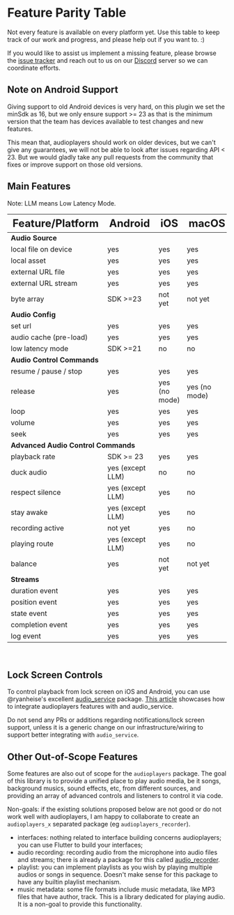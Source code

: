 # Feature Parity Table

Not every feature is available on every platform yet. Use this table to keep track of our work and progress, and please help out if you want to. :)

If you would like to assist us implement a missing feature, please browse the [issue tracker](https://github.com/bluefireteam/audioplayers/issues) and reach out to us on our [Discord](https://discord.gg/pxrBmy4) server so we can coordinate efforts.

## Note on Android Support

Giving support to old Android devices is very hard, on this plugin we set the minSdk as 16, but we only ensure support >= 23 as that is the minimum version that the team has devices available to test changes and new features.

This mean that, audioplayers should work on older devices, but we can't give any guarantees, we will not be able to look after issues regarding API < 23. But we would gladly take any pull requests from the community that fixes or improve support on those old versions.


## Main Features

Note: LLM means Low Latency Mode.

<table width="70%">
    <thead style="font-size: 1.5em">
        <th>Feature/Platform</th>
        <th>Android</th>
        <th>iOS</th>
        <th>macOS</th>
        <th>web</th>
        <th>Windows</th>
        <th>Linux</th>
    </thead>
    <tbody>
        <tr><td colspan="7"><strong>Audio Source</strong></td></tr>
        <tr><td>local file on device</td><td>yes</td><td>yes</td><td>yes</td><td>no</td><td>yes</td><td>yes</td></tr>
        <tr><td>local asset</td><td>yes</td><td>yes</td><td>yes</td><td>yes</td><td>yes</td><td>yes</td></tr>
        <tr><td>external URL file</td><td>yes</td><td>yes</td><td>yes</td><td>yes</td><td>yes</td><td>yes</td></tr>
        <tr><td>external URL stream</td><td>yes</td><td>yes</td><td>yes</td><td>yes</td><td>yes</td><td>yes</td></tr>
        <tr><td>byte array</td><td>SDK >=23</td><td>not yet</td><td>not yet</td><td>not yet</td><td>not yet</td><td>not yet</td></tr>
        <tr><td colspan="7"><strong>Audio Config</strong></td></tr>
        <tr><td>set url</td><td>yes</td><td>yes</td><td>yes</td><td>yes</td><td>yes</td><td>yes</td></tr>
        <tr><td>audio cache (pre-load)</td><td>yes</td><td>yes</td><td>yes</td><td>yes</td><td>yes</td><td>yes</td></tr>
        <tr><td>low latency mode</td><td>SDK >=21</td><td>no</td><td>no</td><td>no</td><td>no</td><td>no</td></tr>
        <tr><td colspan="7"><strong>Audio Control Commands</strong></td></tr>
        <tr><td>resume / pause / stop</td><td>yes</td><td>yes</td><td>yes</td><td>yes</td><td>yes</td><td>yes</td></tr>
        <tr><td>release</td><td>yes</td><td>yes (no mode)</td><td>yes (no mode)</td><td>yes (no mode)</td><td>yes (no mode)</td><td>yes (no mode)</td></tr>
        <tr><td>loop</td><td>yes</td><td>yes</td><td>yes</td><td>yes</td><td>yes</td><td>yes</td></tr>
        <tr><td>volume</td><td>yes</td><td>yes</td><td>yes</td><td>yes</td><td>yes</td><td>yes</td></tr>
        <tr><td>seek</td><td>yes</td><td>yes</td><td>yes</td><td>yes</td><td>yes</td><td>yes</td></tr>
        <tr><td colspan="7"><strong>Advanced Audio Control Commands</strong></td></tr>
        <tr><td>playback rate</td><td>SDK >= 23</td><td>yes</td><td>yes</td><td>yes</td><td>yes</td><td>yes</td></tr>
        <tr><td>duck audio</td><td>yes (except LLM)</td><td>no</td><td>no</td><td>no</td><td>no</td><td>no</td></tr>
        <tr><td>respect silence</td><td>yes (except LLM)</td><td>yes</td><td>no</td><td>no</td><td>no</td><td>no</td></tr>
        <tr><td>stay awake</td><td>yes (except LLM)</td><td>yes</td><td>no</td><td>no</td><td>no</td><td>no</td></tr>
        <tr><td>recording active</td><td>not yet</td><td>yes</td><td>no</td><td>no</td><td>no</td><td>no</td></tr>
        <tr><td>playing route</td><td>yes (except LLM)</td><td>yes</td><td>no</td><td>no</td><td>no</td><td>no</td></tr>
        <tr><td>balance</td><td>yes</td><td>not yet</td><td>not yet</td><td>yes</td><td>yes</td><td>yes</td></tr>
        <tr><td colspan="7"><strong>Streams</strong></td></tr>
        <tr><td>duration event</td><td>yes</td><td>yes</td><td>yes</td><td>yes</td><td>yes</td><td>yes</td></tr>
        <tr><td>position event</td><td>yes</td><td>yes</td><td>yes</td><td>yes</td><td>yes</td><td>yes</td></tr>
        <tr><td>state event</td><td>yes</td><td>yes</td><td>yes</td><td>yes</td><td>yes</td><td>yes</td></tr>
        <tr><td>completion event</td><td>yes</td><td>yes</td><td>yes</td><td>yes</td><td>yes</td><td>yes</td></tr>
        <tr><td>log event</td><td>yes</td><td>yes</td><td>yes</td><td>yes</td><td>yes</td><td>yes</td></tr>
    </tbody>
</table>

<br />

## Lock Screen Controls

To control playback from lock screen on iOS and Android, you can use @ryanheise's excellent [audio_service](https://pub.dev/packages/audio_service) package. [This article](https://denis-korovitskii.medium.com/flutter-demo-audioplayers-on-background-via-audio-service-c95d65c90ae1) showcases how to integrate audioplayers features with and audio_service.

Do not send any PRs or additions regarding notifications/lock screen support, unless it is a generic change on our infrastructure/wiring to support better integrating with `audio_service`.

## Other Out-of-Scope Features

Some features are also out of scope for the `audioplayers` package. The goal  of this library is to provide a unified place to play audio media, be it songs, background musics, sound effects, etc, from different sources, and providing an array of advanced controls and listeners to control it via code.

Non-goals: if the existing solutions proposed below are not good or do not work well with audioplayers, I am happy to collaborate to create an `audioplayers_x` separated package (eg `audioplayers_recorder`).

 * interfaces: nothing related to interface building concerns audioplayers; you can use Flutter to build your interfaces;
 * audio recording: recording audio from the microphone into audio files and streams; there is already a package for this called [audio_recorder](https://github.com/ZaraclaJ/audio_recorder).
 * playlist: you can implement playlists as you wish by playing multiple audios or songs in sequence. Doesn't make sense for this package to have any builtin playlist mechanism.
 * music metadata: some file formats include music metadata, like MP3 files that have author, track. This is a library dedicated for playing audio. It is a non-goal to provide this functionality.
